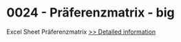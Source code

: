 # 0024 - Präferenzmatrix - big
Excel Sheet Präferenzmatrix
[>> Detailed information](https://secure.shareit.com/shareit/product.html?productid=300727155&affiliateid=200057808)
